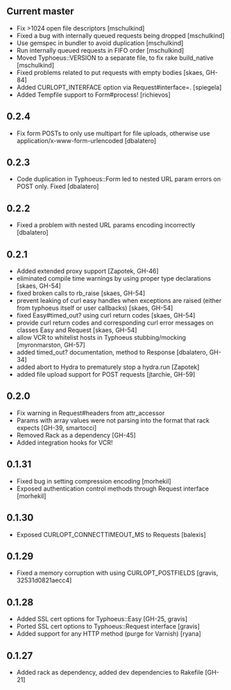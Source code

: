 Current master
---------------------
* Fix >1024 open file descriptors [mschulkind]
* Fixed a bug with internally queued requests being dropped [mschulkind]
* Use gemspec in bundler to avoid duplication [mschulkind]
* Run internally queued requests in FIFO order [mschulkind]
* Moved Typhoeus::VERSION to a separate file, to fix rake build_native [mschulkind]
* Fixed problems related to put requests with empty bodies [skaes, GH-84]
* Added CURLOPT_INTERFACE option via Request#interface=. [spiegela]
* Added Tempfile support to Form#process! [richievos]

0.2.4
-----
* Fix form POSTs to only use multipart for file uploads, otherwise use application/x-www-form-urlencoded [dbalatero]

0.2.3
-----
* Code duplication in Typhoeus::Form led to nested URL param errors on POST only. Fixed [dbalatero]

0.2.2
-----
* Fixed a problem with nested URL params encoding incorrectly [dbalatero]

0.2.1
-----
* Added extended proxy support [Zapotek, GH-46]
* eliminated compile time warnings by using proper type declarations [skaes, GH-54]
* fixed broken calls to rb_raise [skaes, GH-54]
* prevent leaking of curl easy handles when exceptions are raised (either from typhoeus itself or user callbacks) [skaes, GH-54]
* fixed Easy#timed_out? using curl return codes [skaes, GH-54]
* provide curl return codes and corresponding curl error messages on classes Easy and Request [skaes, GH-54]
* allow VCR to whitelist hosts in Typhoeus stubbing/mocking [myronmarston, GH-57]
* added timed_out? documentation, method to Response [dbalatero, GH-34]
* added abort to Hydra to prematurely stop a hydra.run [Zapotek]
* added file upload support for POST requests [jtarchie, GH-59]

0.2.0
------
* Fix warning in Request#headers from attr_accessor
* Params with array values were not parsing into the format that rack expects
[GH-39, smartocci]
* Removed Rack as a dependency [GH-45]
* Added integration hooks for VCR!

0.1.31
------
* Fixed bug in setting compression encoding [morhekil]
* Exposed authentication control methods through Request interface [morhekil]

0.1.30
-----------
* Exposed CURLOPT_CONNECTTIMEOUT_MS to Requests [balexis]

0.1.29
------
* Fixed a memory corruption with using CURLOPT_POSTFIELDS [gravis,
32531d0821aecc4]

0.1.28
----------------
* Added SSL cert options for Typhoeus::Easy [GH-25, gravis]
* Ported SSL cert options to Typhoeus::Request interface [gravis]
* Added support for any HTTP method (purge for Varnish) [ryana]

0.1.27
------
* Added rack as dependency, added dev dependencies to Rakefile [GH-21]
